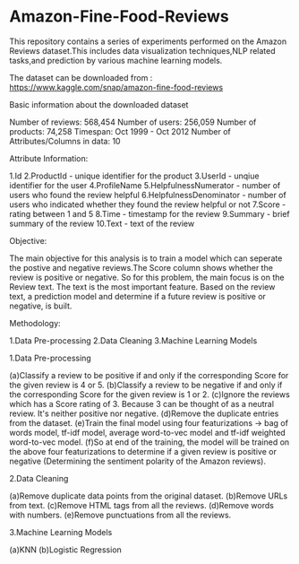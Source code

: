 # Amazon-Fine-Food-Reviews
This repository contains a series of experiments performed on the Amazon Reviews dataset.This includes data visualization techniques,NLP related tasks,and prediction by various machine learning models.

The dataset can be downloaded from : https://www.kaggle.com/snap/amazon-fine-food-reviews

Basic information about the downloaded dataset

  Number of reviews: 568,454
  Number of users: 256,059
  Number of products: 74,258
  Timespan: Oct 1999 - Oct 2012
  Number of Attributes/Columns in data: 10
  
Attribute Information:

  1.Id
  2.ProductId - unique identifier for the product
  3.UserId - unqiue identifier for the user
  4.ProfileName
  5.HelpfulnessNumerator - number of users who found the review helpful
  6.HelpfulnessDenominator - number of users who indicated whether they found the review helpful or not
  7.Score - rating between 1 and 5
  8.Time - timestamp for the review
  9.Summary - brief summary of the review
  10.Text - text of the review  
  
Objective:

The main objective for this analysis is to train a model which can seperate the postive and negative reviews.The Score column shows whether the review is positive or negative.  So for this problem, the main focus is on the Review text. The text is the most important feature. Based on the review text, a prediction model and determine if a future review is positive or negative, is built.

Methodology:

  1.Data Pre-processing
  2.Data Cleaning
  3.Machine Learning Models
  
1.Data Pre-processing

  (a)Classify a review to be positive if and only if the corresponding Score for the given review is 4 or 5.
  (b)Classify a review to be negative if and only if the corresponding Score for the given review is 1 or 2.
  (c)Ignore the reviews which has a Score rating of 3. Because 3 can be thought of as a neutral review. It's neither positive nor            negative.
  (d)Remove the duplicate entries from the dataset.
  (e)Train the final model using four featurizations -> bag of words model, tf-idf model, average word-to-vec model and tf-idf weighted      word-to-vec model.
  (f)So at end of the training, the model will be trained on the above four featurizations to determine if a given review is positive or      negative (Determining the sentiment polarity of the Amazon reviews).
  
2.Data Cleaning

  (a)Remove duplicate data points from the original dataset.
  (b)Remove URLs from text.
  (c)Remove HTML tags from all the reviews.
  (d)Remove words with numbers.
  (e)Remove punctuations from all the reviews.
  
3.Machine Learning Models
 
  (a)KNN
  (b)Logistic Regression
 
 
